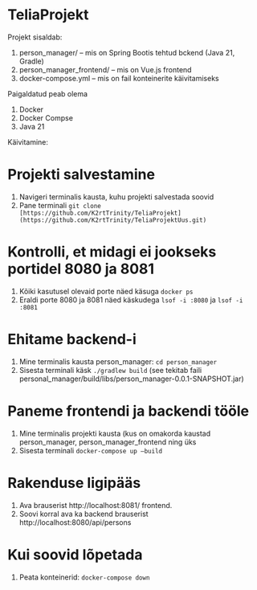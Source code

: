 # TeliaProjekt
Projekt sisaldab:
1. person_manager/ – mis on Spring Bootis tehtud bckend (Java 21, Gradle)
2. person_manager_frontend/ – mis on Vue.js frontend
3. docker-compose.yml – mis on fail konteinerite käivitamiseks

Paigaldatud peab olema
1. Docker 
2. Docker Compse
3. Java 21

Käivitamine:
# Projekti salvestamine
1. Navigeri terminalis kausta, kuhu projekti salvestada soovid
2. Pane terminali `git clone [https://github.com/K2rtTrinity/TeliaProjekt](https://github.com/K2rtTrinity/TeliaProjektUus.git)`
# Kontrolli, et midagi ei jookseks portidel 8080 ja 8081
1. Kõiki kasutusel olevaid porte näed käsuga `docker ps`
2. Eraldi porte 8080 ja 8081 näed käskudega `lsof -i :8080` ja `lsof -i :8081`
# Ehitame backend-i 
1. Mine terminalis kausta person_manager: `cd person_manager`
2. Sisesta terminali käsk `./gradlew build` (see tekitab faili personal_manager/build/libs/person_manager-0.0.1-SNAPSHOT.jar)
# Paneme frontendi ja backendi tööle
1. Mine terminalis projekti kausta (kus on omakorda kaustad person_manager, person_manager_frontend ning üks 
2. Sisesta terminali `docker-compose up –build`
# Rakenduse ligipääs
1. Ava brauserist http://localhost:8081/ frontend.
2. Soovi korral ava ka backend brauserist http://localhost:8080/api/persons
# Kui soovid lõpetada
1. Peata konteinerid: `docker-compose down`

